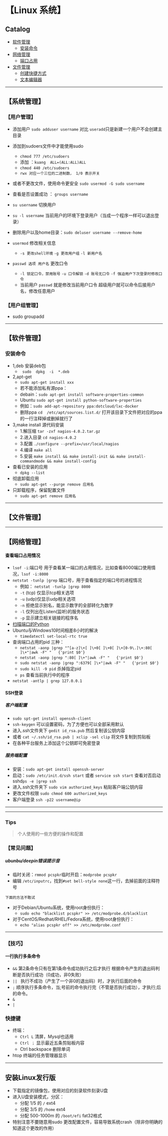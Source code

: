 # 【Linux 系统】
## Catalog
- [软件管理](#软件管理)
    - [安装命令](#安装命令)
- [网络管理](#网络管理)
    - [端口占用](#查看端口占用情况)
- [文件管理](#文件管理)
    - [创建快捷方式](#创建桌面快捷方式)
    - [文本编辑器](#文本编辑器)

*********************************
## 【系统管理】
### 【用户管理】
- 添加用户 `sudo adduser username` 对比 `useradd`只是新建一个用户不会创建主目录
- 添加到sudoers文件中才能使用sudo
    - `chmod 777 /etc/sudoers`
    - 添加 ：`kuang  ALL=(ALL:ALL)ALL`
    - `chmod 440 /etc/sudoers`
    - `rwx 对应一个三位的二进制数， 1/0 表示开关`
- 或者不更改文件，使用命令更安全 `sudo usermod -G sudo username`
- 查看是否设置成功 ： `groups username`

- `su username` 切换用户
- `su -l username` 当前用户的环境下登录用户（当成一个程序一样可以退出登录）

- 删除用户以及home目录：`sudo deluser username --remove-home` 

- `usermod` 修改相关信息
    - `-s 更改shell环境` `-g 更改用户组` `-l 新用户名`
- `passwd 选项 用户名` 更改口令
    - `-l 锁定口令，禁用账号`  `-u 口令解锁` `-d 账号无口令` `-f 强迫用户下次登录时修改口令`
    - 当前用户 `passwd` 就是修改当前用户口令 超级用户就可以命令后接用户名，修改任意用户
### 【用户组管理】
- sudo groupadd 


*********************************
## 【软件管理】
### 安装命令
- 1,deb 安装deb包
	- ` sudo  dpkg  -i  *.deb`
- 2,apt-get
	- `sudo apt-get install xxx`
	- 若不能添加私有源ppa：
	- debain：`sudo apt-get install software-properties-common`
	- Ubuntu `sudo apt-get install python-software-properties`
	- 例如：`sudo add-apt-repository ppa:dotcloud/lxc-docker `
	- 删除ppa `cd  /etc/apt/sources.list.d/` 打开该目录下文件把对应的ppa的一行注释掉或删掉就行了
- 3,make install 源代码安装
    - 1.解压缩 `tar -zxf nagios-4.0.2.tar.gz ` 
    - 2.进入目录 `cd nagios-4.0.2`
    - 3.配置 `./configure --prefix=/usr/local/nagios  ` 
    - 4.编译 `make all`
    - 5.安装 `make install && make install-init && make install-commandmode && make install-config`
- 查看已安装的应用
	- `dpkg --list`
- 彻底卸载应用
	- `sudo apt-get --purge remove 应用名`
- 只卸载程序，保留配置文件
	- `sudo apt-get remove 应用名`

**************************************
## 【文件管理】

**************************************

## 【网络管理】
#### 查看端口占用情况
- `lsof -i`:端口号 用于查看某一端口的占用情况，比如查看8000端口使用情况，`lsof -i:8000`
- `netstat -tunlp |grep` 端口号，用于查看指定的端口号的进程情况
    - 例如： `netstat -tunlp |grep 8000`
    - `-t` (tcp) 仅显示tcp相关选项
    - `-u` (udp)仅显示udp相关选项
    - `-n` 拒绝显示别名，能显示数字的全部转化为数字
    - `-l` 仅列出在Listen(监听)的服务状态
    - `-p` 显示建立相关链接的程序名
- [扫描端口的Python](https://github.com/Kuangcp/Notes/blob/master/Python/net/netstatus.py)
- Ubuntu与Windows10时间相差8小时的解决
    - `timedatectl set-local-rtc true `
- 查询端口占用的pid 三种：
    - `netstat -aonp |grep "^[a-z]\+[ ]\+0[ ]\+0[ ]\+[0-9\.]\+:80[ ]\+"|awk -F" "   {'print $0'}`
    - `netstat -aonp |grep ":80[ ]\+"|awk -F" "   {'print $0'}`
    - `sudo netstat -aonp |grep ":6379[ ]\+"|awk -F" "   {'print $0'}`
    - `sudo kill -9 pid` 杀掉指定pid
    - `ps` 查看当前执行中的程序
- `netstat -antlp | grep 127.0.0.1` 

#### SSH登录
##### 客户端配置
- `sudo spt-get install openssh-client`
- `ssh-keygen` 可以设置密码，为了方便也可以全部采用默认
- 进入.ssh文件夹下 `gedit id_rsa.pub` 然后复制该公钥内容
- 或者 `cat ~/.ssh/id_rsa.pub | xclip -sel clip` 将文件复制到剪贴板
- 在各种平台服务上添加这个公钥即可免密登录

##### 服务端配置
- 安装：`sudo apt-get install openssh-server`
- 启动：`sudo /etc/init.d/ssh start` 或者 `service ssh start` 查看对否启动sshd`ps -e |grep ssh`
- 进入.ssh文件夹下 `sudo vim authorized_keys` 粘贴客户端公钥内容
- 更改文件权限 `sudo chmod 600 authorized_keys`
- 客户端登录 `ssh -p22 username@ip`
*******************************************

******************************************************

### Tips
> 个人使用的一些方便的操作和配置
### 【常见问题】
##### ubunbu/deepin错误提示音
- 临时关闭：`rmmod pcspkr`临时开启：`modprobe pcspkr`
- 编辑 `/etc/inputrc`，找到`#set bell-style none`这一行，去掉前面的注释符号

`下面的方法不敢试`
- 对于Debian/Ubuntu系统，使用root身份执行：
    - `sudo echo "blacklist pcspkr" >> /etc/modprobe.d/blacklist`
- 对于CentOS/Redhat/RHEL/Fedora系统，使用root身份执行：
    - `echo "alias pcspkr off" >> /etc/modprobe.conf `

*****
### 【技巧】


#### 一行执行多条命令 
- ` && ` 第2条命令只有在第1条命令成功执行之后才执行 根据命令产生的退出码判断是否执行成功（0成功，非0失败）
-  `|| ` 执行不成功（产生了一个非0的退出码）时，才执行后面的命令
-  ` ; ` 顺序执行多条命令，当;号前的命令执行完（不管是否执行成功），才执行;后的命令。 
- `&`
- `|`


### 快捷键
- 终端：
    - `Ctrl L` 清屏，Mysql也适用
    - `Ctrl ；` 显示最近五条剪贴板内容
    - Ctrl backspace 删除单词
- htop 终端的任务管理器显示

*****************************************************

## 安装Linux发行版
- 下载指定的镜像包，使用对应的刻录软件刻录U盘
- 进入U盘安装模式，分区：
    - 分配 1/5 的 `/` ext4
    - 分配 3/5 的 `/home` ext4
    - 分配 500-1000m 的 `/boot/efi` fat32格式
- 特别注意不要随意用sudo 更改配置文件，容易导致系统crash（除非你明确的知道这个更改的作用）

